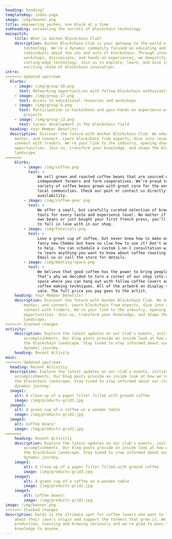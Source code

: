 ```yaml
---
heading: heading?
templateKey: index-page
image: /img/banner.png
title: empowering aachen, one block at a time
subheading: unraveling the secrets of blockchain technology
mainpitch:
    title: What is Aachen Blockchain Club?
    description: Aachen Blockchain Club is your gateway to the world of blockchain
        technology. We're a dynamic community focused on educating and empowering
        individuals about the ins and outs of blockchain. Through interactive
        workshops, discussions, and hands-on experiences, we demystify this
        cutting-edge technology. Join us to explore, learn, and dive into the
        exciting realm of blockchain innovation.
intro:
<<<<<<< Updated upstream
  blurbs:
    - image: /img/group-10.png
      text: Networking opportunities with fellow blockchain enthusiasts
    - image: /img/group-17.png
      text: Access to educational resources and workshops
    - image: /img/group-9.png
      text: Participation in hackathons and gain hands-on experience with blockchain
        projects
    - image: /img/group-13.png
      text: Career development in the blockchain field
  heading: Your Member Benefits!
  description: Discover the future with Aachen Blockchain Club. We educate,
    mentor, and connect. Learn blockchain from experts, dive into research, and
    connect with traders. We're your link to the industry, opening doors to
    opportunities. Join us, transform your knowledge, and shape the blockchain
    landscape.
=======
    blurbs:
        - image: /img/coffee.png
          text: >
              We sell green and roasted coffee beans that are sourced directly from
              independent farmers and farm cooperatives. We’re proud to offer a
              variety of coffee beans grown with great care for the environment and
              local communities. Check our post or contact us directly for current
              availability.
        - image: /img/coffee-gear.png
          text: >
              We offer a small, but carefully curated selection of brewing gear and
              tools for every taste and experience level. No matter if you roast your
              own beans or just bought your first french press, you’ll find a gadget
              to fall in love with in our shop.
        - image: /img/tutorials.png
          text: >
              Love a great cup of coffee, but never knew how to make one? Bought a
              fancy new Chemex but have no clue how to use it? Don't worry, we’re here
              to help. You can schedule a custom 1-on-1 consultation with our baristas
              to learn anything you want to know about coffee roasting and brewing.
              Email us or call the store for details.
        - image: /img/meeting-space.png
          text: >
              We believe that good coffee has the power to bring people together.
              That’s why we decided to turn a corner of our shop into a cozy meeting
              space where you can hang out with fellow coffee lovers and learn about
              coffee making techniques. All of the artwork on display there is for
              sale. The full price you pay goes to the artist.
    heading: Your Member Benefits!
    description: Discover the future with Aachen Blockchain Club. We educate,
        mentor, and connect. Learn blockchain from experts, dive into research, and
        connect with traders. We're your link to the industry, opening doors to
        opportunities. Join us, transform your knowledge, and shape the blockchain
        landscape.
>>>>>>> Stashed changes
activity:
    description: Explore the latest updates on our club's events, initiatives, and
        accomplishments. Our blog posts provide an inside look at how we're shaping
        the blockchain landscape. Stay tuned to stay informed about our club's
        dynamic journey.
    heading: Recent Activity
main:
<<<<<<< Updated upstream
  heading: Recent Activitiy
  description: Explore the latest updates on our club's events, initiatives, and
    accomplishments. Our blog posts provide an inside look at how we're shaping
    the blockchain landscape. Stay tuned to stay informed about our club's
    dynamic journey.
  image1:
    alt: A close-up of a paper filter filled with ground coffee
    image: /img/products-grid3.jpg
  image2:
    alt: A green cup of a coffee on a wooden table
    image: /img/products-grid2.jpg
  image3:
    alt: Coffee beans!
    image: /img/products-grid1.jpg
=======
    heading: Recent Activitiy
    description: Explore the latest updates on our club's events, initiatives, and
        accomplishments. Our blog posts provide an inside look at how we're shaping
        the blockchain landscape. Stay tuned to stay informed about our club's
        dynamic journey.
    image1:
        alt: A close-up of a paper filter filled with ground coffee
        image: /img/products-grid3.jpg
    image2:
        alt: A green cup of a coffee on a wooden table
        image: /img/products-grid2.jpg
    image3:
        alt: Coffee beans!
        image: /img/products-grid1.jpg
image: /img/banner.png
>>>>>>> Stashed changes
description: Kaldi is the ultimate spot for coffee lovers who want to learn
    about their java’s origin and support the farmers that grew it. We take coffee
    production, roasting and brewing seriously and we’re glad to pass that
    knowledge to anyone.
---
```

